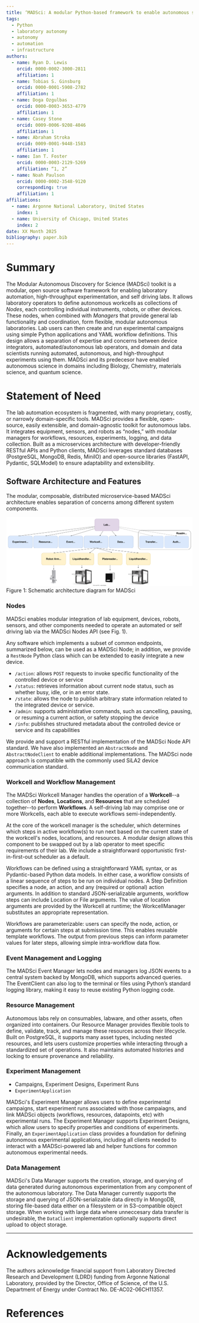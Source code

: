 ```yaml
---
title: ‘MADSci: A modular Python-based framework to enable autonomous science’
tags:
  - Python
  - laboratory autonomy
  - autonomy
  - automation
  - infrastructure
authors:
  - name: Ryan D. Lewis
    orcid: 0000-0002-3000-2811
    affiliation: 1
  - name: Tobias S. Ginsburg
    orcid: 0000-0001-5908-2782
    affiliation: 1
  - name: Doga Ozgulbas
    orcid: 0000-0003-3653-4779
    affiliation: 1
  - name: Casey Stone
    orcid: 0009-0006-9208-4046
    affiliation: 1
  - name: Abraham Stroka
    orcid: 0009-0001-9448-1583
    affiliation: 1
  - name: Ian T. Foster
    orcid: 0000-0003-2129-5269
    affiliation: “1, 2”
  - name: Noah Paulson
    orcid: 0000-0002-3548-9120
    corresponding: true
    affiliation: 1
affiliations:
  - name: Argonne National Laboratory, United States
    index: 1
  - name: University of Chicago, United States
    index: 2
date: XX Month 2025
bibliography: paper.bib
---
```


# Summary

The Modular Autonomous Discovery for Science (MADSci) toolkit is a modular, open source software framework for enabling laboratory automation, high-throughput experimentation, and self driving labs.
It allows laboratory operators to define autonomous workcells as collections of *Nodes*, each controlling individual instruments, robots, or other devices.
These nodes, when combined with *Managers* that provide general lab functionality and coordination, form flexible, modular autonomous laboratories.
Lab users can then create and run experimental campaigns using simple Python applications and YAML workflow definitions.
This design allows a separation of expertise and concerns between device integrators, automated/autonomous lab operators, and domain and data scientists running automated, autonomous, and high-throughput experiments using them.
MADSci and its predecesor have enabled autonomous science in domains including Biology, Chemistry, materials science, and quantum science.

# Statement of Need

The lab automation ecosystem is fragmented, with many proprietary, costly, or narrowly domain-specific tools. 
MADSci provides a flexible, open-source, easily extensible, and domain-agnostic toolkit for autonomous labs. 
It integrates equipment, sensors, and robots as “nodes,” with modular managers for workflows, resources, experiments, logging, and data collection. 
Built as a microservices architecture with developer-friendly RESTful APIs and Python clients, MADSci leverages standard databases (PostgreSQL, MongoDB, Redis, MiniIO) and open-source libraries (FastAPI, Pydantic, SQLModel) to ensure adaptability and extensibility.


## Software Architecture and Features

The modular, composable, distributed microservice-based MADSci architecture enables separation of concerns among different system components.

<!-- if there's something in the figure we don't mention, it should not be included in the figure -->
![MADSci Architecture Diagram.\label{fig:madsci_architecture}](assets/drawio/madsci_architecture.drawio.svg)
Figure 1: Schematic architecture diagram for MADSci

### Nodes

MADSci enables modular integration of lab equipment, devices, robots, sensors, and other components needed to operate an automated or self driving lab via the MADSci Nodes API (see Fig. 1).

Any software which implements a subset of common endpoints, summarized below, can be used as a MADSci Node; in addition, we provide a `RestNode` Python class which can be extended to easily integrate a new device.

- `/action`: allows `POST` requests to invoke specific functionality of the controlled device or service
- `/status`: retrieves information about current node status, such as whether busy, idle, or in an error state.
- `/state`: allows the node to publish arbitrary state information related to the integrated device or service.
- `/admin`: supports administrative commands, such as cancelling, pausing, or resuming a current action, or safety stopping the device
- `/info`: publishes structured metadata about the controlled device or service and its capabilities

We provide and support a RESTful implementation of the MADSci Node API standard. We have also implemented an `AbstractNode` and `AbstractNodeClient` to enable additional implementations. The MADSci node approach is compatible with the commonly used SiLA2 device communication standard.

### Workcell and Workflow Management

The MADSci Workcell Manager handles the operation of a **Workcell**--a collection of **Nodes**, **Locations**, and **Resources** that are scheduled together--to perform **Workflows**. A self-driving lab may comprise one or more Workcells, each able to execute workflows semi-independently.

At the core of the workcell manager is the scheduler, which determines which steps in active workflow(s) to run next based on the current state of the workcell's nodes, locations, and resources.
A modular design allows this component to be swapped out by a lab operator to meet specific requirements of their lab.
We include a straightforward opportunistic first-in-first-out scheduler as a default.

Workflows can be defined using a straightforward YAML syntax, or as Pydantic-based Python data models.
In either case, a workflow consists of a linear sequence of steps to be run on individual nodes.
A Step Definition specifies a node, an action, and any (required or optional) action arguments.
In addition to standard JSON-serializable arguments, workflow steps can include Location or File arguments.
The value of location arguments are provided by the Workcell at runtime; the WorkcellManager substitutes an appropriate representation.

Workflows are parameterizable: users can specify the node, action, or arguments for certain steps at submission time.
This enables reusable template workflows.
The output from previous steps can inform parameter values for later steps, allowing simple intra-workflow data flow.

### Event Management and Logging

The MADSci Event Manager lets nodes and managers log JSON events to a central system backed by MongoDB, which supports advanced queries. The EventClient can also log to the terminal or files using Python’s standard logging library, making it easy to reuse existing Python logging code.

### Resource Management

Autonomous labs rely on consumables, labware, and other assets, often organized into containers. 
Our Resource Manager provides flexible tools to define, validate, track, and manage these resources across their lifecycle. 
Built on PostgreSQL, it supports many asset types, including nested resources, and lets users customize properties while interacting through a standardized set of operations. 
It also maintains automated histories and locking to ensure provenance and reliability.


### Experiment Management

- Campaigns, Experiment Designs, Experiment Runs
- `ExperimentApplication`

MADSci's Experiment Manager allows users to define experimental campaigns, start experiment runs associated with those campaiagns, and link MADSci objects (workflows, resources, datapoints, etc) with experimental runs.
The Experiment Manager supports Experiment Designs, which allow users to specify properties and conditions of experiments.
Finally, an `ExperimentApplication` class provides a foundation for defining autonomous experimental applications, including all clients needed to interact with a MADSci-powered lab and helper functions for common autonomous experimental needs.

### Data Management

MADSci's Data Manager supports the creation, storage, and querying of data generated during autonomous experimentation from any component of the autonomous laboratory.
The Data Manager currently supports the storage and querying of JSON-serializable data directly in MongoDB, storing file-based data either on a filesystem or in S3-compatible object storage.
When working with large data where unneccesary data transfer is undesirable, the `DataClient` implementation optionally supports direct upload to object storage.

---

# Acknowledgements

The authors acknowledge financial support from Laboratory Directed Research and Development (LDRD) funding from Argonne National Laboratory, provided by the Director, Office of Science, of the U.S. Department of Energy under Contract No. DE-AC02-06CH11357.

# References
